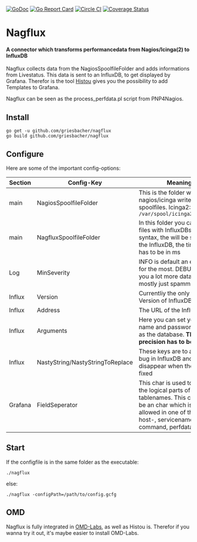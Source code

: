 [![GoDoc](https://godoc.org/github.com/Griesbacher/nagflux?status.svg)](https://godoc.org/github.com/Griesbacher/nagflux)
[![Go Report Card](http://goreportcard.com/badge/Griesbacher/nagflux)](http:/goreportcard.com/report/Griesbacher/nagflux)
[![Circle CI](https://circleci.com/gh/Griesbacher/nagflux/tree/master.svg?style=svg)](https://circleci.com/gh/Griesbacher/nagflux/tree/master)
[![Coverage Status](https://coveralls.io/repos/Griesbacher/nagflux/badge.svg?branch=master&service=github)](https://coveralls.io/github/Griesbacher/nagflux?branch=master)
# Nagflux
#### A connector which transforms performancedata from Nagios/Icinga(2) to InfluxDB
Nagflux collects data from the NagiosSpoolfileFolder and adds informations from Livestatus. This data is sent to an InfluxDB, to get displayed by Grafana. Therefor is the tool [Histou](https://github.com/Griesbacher/histou) gives you the possibility to add Templates to Grafana.
<p>Nagflux can be seen as the process_perfdata.pl script from PNP4Nagios.</p>



## Install
```
go get -u github.com/griesbacher/nagflux
go build github.com/griesbacher/nagflux
```

## Configure
Here are some of the important config-options:

| Section       | Config-Key    | Meaning       |
| ------------- | ------------- | ------------- |
|main|NagiosSpoolfileFolder|This is the folder where nagios/icinga writes its spoolfiles. Icinga2: `/var/spool/icinga2/perfdata`|
|main|NagfluxSpoolfileFolder|In this folder you can dump files with InfluxDBs linequery syntax, the will be shipped to the InfluxDB, the timestamp has to be in ms|
|Log|MinSeverity|INFO is default an enough for the most. DEBUG give you a lot more data but it's mostly just spamming|
|Influx|Version|Currentliy the only supported Version of InfluxDB is 0.9+|
|Influx|Address|The URL of the InfluxDB-API|
|Influx|Arguments|Here you can set your user name and password as well as the database. **The precision has to be ms!**|
|Influx|NastyString/NastyStringToReplace|These keys are to avoid a bug in InfluxDB and should disappear when the bug is fixed|
|Grafana|FieldSeperator|This char is used to separate the logical parts of the tablenames. This char has to be an char which is not allowed in one of those: host-, servicename, command, perfdata|

## Start
If the configfile is in the same folder as the executable:
```
./nagflux
```
else:
```
./nagflux -configPath=/path/to/config.gcfg
```

## OMD
Nagflux is fully integrated in [OMD-Labs](https://github.com/ConSol/omd), as well as Histou is. Therefor if you wanna try it out, it's maybe easier to install OMD-Labs.
